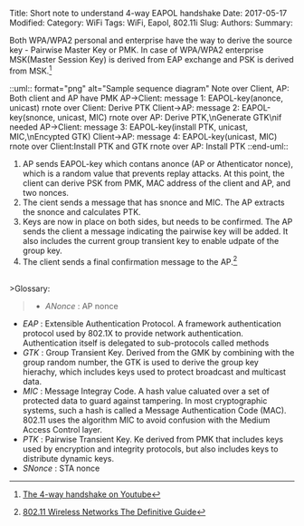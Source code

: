 Title: Short note to understand 4-way EAPOL handshake
Date: 2017-05-17
Modified:
Category: WiFi
Tags: WiFi, Eapol, 802.11i
Slug: 
Authors: 
Summary: 

Both WPA/WPA2 personal and enterprise have the way to derive the source key - Pairwise Master Key or PMK. In case of WPA/WPA2 enterprise MSK(Master Session Key) is derived from EAP exchange and PSK is derived from MSK.[^youtube] 

::uml:: format="png" alt="Sample sequence diagram"
Note over Client, AP: Both client and AP have PMK
AP->Client: message 1: EAPOL-key(anonce, unicast) 
rnote over Client: Derive PTK
Client->AP: message 2: EAPOL-key(snonce, unicast, MIC)
rnote over AP: Derive PTK,\nGenerate GTK\nif needed
AP->Client: message 3: EAPOL-key(install PTK, unicast, MIC,\nEncypted GTK)
Client->AP: message 4: EAPOL-key(unicast, MIC)
rnote over Client:Install PTK and GTK
rnote over AP: Install PTK
::end-uml::
  

 1. AP sends EAPOL-key which contans anonce (AP or Athenticator nonce), which is a random value that prevents replay attacks. At this point, the client can derive PSK from PMK, MAC address of the client and AP, and two nonces.
 2. The cient sends a message that has snonce and MIC. The AP extracts the snonce and calculates PTK.
 3. Keys are now in place on both sides, but needs to be confirmed. The AP sends the client a message indicating the pairwise key will be added. It also includes the current group transient key to enable udpate of the group key.
 4. The client sends a final confirmation message to the AP.[^book1]

<br>
>Glossary:

>- *ANonce* : AP nonce
- *EAP* : Extensible Authentication Protocol. A framework authentication protocol used by 802.1X to provide network authentication. Authentication itself is delegated to sub-protocols called methods
- *GTK* : Group Transient Key. Derived from the GMK by combining with the group random number, the GTK is used to derive the group key hierachy, which includes keys used to protect broadcast and multicast data.
- *MIC* : Message Integray Code. A hash value caluated over a set of protected data to guard against tampering. In most cryptographic systems, such a hash is called a Message Authentication Code (MAC). 802.11 uses the algorithm MIC to avoid confusion with the Medium Access Control layer.
- *PTK* : Pairwise Transient Key. Ke derived from PMK that includes keys used by encryption and integrity protocols, but also includes keys to distribute dynamic keys.
- *SNonce* : STA nonce

[^youtube]: [The 4-way handshake on Youtube](https://www.youtube.com/watch?v=9M8kVYFhMDw)
[^book1]: [802.11 Wireless Networks The Definitive Guide](https://www.amazon.com/802-11-Wireless-Networks-Definitive-Second/dp/0596100523)